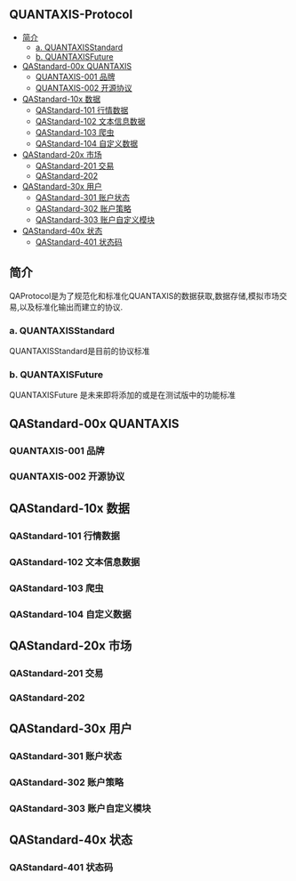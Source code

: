 QUANTAXIS-Protocol
------

<!-- TOC -->

- [简介](#简介)
    - [a. QUANTAXISStandard](#a-quantaxisstandard)
    - [b. QUANTAXISFuture](#b-quantaxisfuture)
- [QAStandard-00x QUANTAXIS](#qastandard-00x-quantaxis)
    - [QUANTAXIS-001 品牌](#quantaxis-001-品牌)
    - [QUANTAXIS-002 开源协议](#quantaxis-002-开源协议)
- [QAStandard-10x 数据](#qastandard-10x-数据)
    - [QAStandard-101 行情数据](#qastandard-101-行情数据)
    - [QAStandard-102 文本信息数据](#qastandard-102-文本信息数据)
    - [QAStandard-103 爬虫](#qastandard-103-爬虫)
    - [QAStandard-104 自定义数据](#qastandard-104-自定义数据)
- [QAStandard-20x 市场](#qastandard-20x-市场)
    - [QAStandard-201 交易](#qastandard-201-交易)
    - [QAStandard-202](#qastandard-202)
- [QAStandard-30x 用户](#qastandard-30x-用户)
    - [QAStandard-301 账户状态](#qastandard-301-账户状态)
    - [QAStandard-302 账户策略](#qastandard-302-账户策略)
    - [QAStandard-303 账户自定义模块](#qastandard-303-账户自定义模块)
- [QAStandard-40x 状态](#qastandard-40x-状态)
    - [QAStandard-401 状态码](#qastandard-401-状态码)

<!-- /TOC -->
## 简介
QAProtocol是为了规范化和标准化QUANTAXIS的数据获取,数据存储,模拟市场交易,以及标准化输出而建立的协议.
### a. QUANTAXISStandard
QUANTAXISStandard是目前的协议标准
### b. QUANTAXISFuture
QUANTAXISFuture 是未来即将添加的或是在测试版中的功能标准
## QAStandard-00x QUANTAXIS
### QUANTAXIS-001 品牌
### QUANTAXIS-002 开源协议
## QAStandard-10x 数据
### QAStandard-101 行情数据
### QAStandard-102 文本信息数据
### QAStandard-103 爬虫
### QAStandard-104 自定义数据
## QAStandard-20x 市场
### QAStandard-201 交易

### QAStandard-202 
## QAStandard-30x 用户
### QAStandard-301 账户状态
### QAStandard-302 账户策略
### QAStandard-303 账户自定义模块
## QAStandard-40x 状态
### QAStandard-401 状态码

